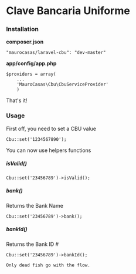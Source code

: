 Clave Bancaria Uniforme
=======================

### Installation
__composer.json__

    "maurocasas/laravel-cbu": "dev-master"

__app/config/app.php__

    $providers = array(
    	...
		'MauroCasas\Cbu\CbuServiceProvider'
    	)

That's it!

### Usage

First off, you need to set a CBU value

    Cbu::set('1234567890');

You can now use helpers functions

##### isValid()

    Cbu::set('23456789')->isValid();

##### bank()
Returns the Bank Name

    Cbu::set('23456789')->bank();

##### bankId()
Returns the Bank ID #

    Cbu::set('23456789')->bankId();


`Only dead fish go with the flow.`